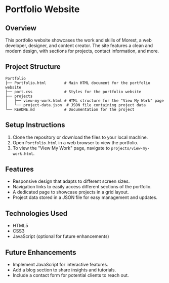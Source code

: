 # Portfolio Website

## Overview
This portfolio website showcases the work and skills of Morest, a web developer, designer, and content creator. The site features a clean and modern design, with sections for projects, contact information, and more.

## Project Structure
```
Portfolio
├── Portfolio.html        # Main HTML document for the portfolio website
├── port.css              # Styles for the portfolio website
├── projects
│   ├── view-my-work.html # HTML structure for the "View My Work" page
│   └── project-data.json  # JSON file containing project data
└── README.md             # Documentation for the project
```

## Setup Instructions
1. Clone the repository or download the files to your local machine.
2. Open `Portfolio.html` in a web browser to view the portfolio.
3. To view the "View My Work" page, navigate to `projects/view-my-work.html`.

## Features
- Responsive design that adapts to different screen sizes.
- Navigation links to easily access different sections of the portfolio.
- A dedicated page to showcase projects in a grid layout.
- Project data stored in a JSON file for easy management and updates.

## Technologies Used
- HTML5
- CSS3
- JavaScript (optional for future enhancements)

## Future Enhancements
- Implement JavaScript for interactive features.
- Add a blog section to share insights and tutorials.
- Include a contact form for potential clients to reach out.